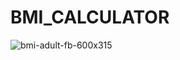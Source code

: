 # BMI_CALCULATOR
![bmi-adult-fb-600x315](https://user-images.githubusercontent.com/75363507/130240398-8820b8ad-7ad5-488f-af9a-de39cf24bfc0.jpg)


